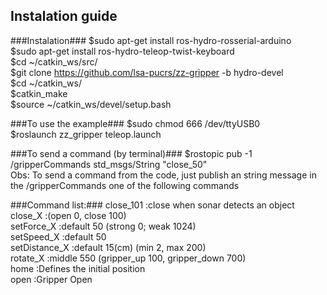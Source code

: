 ## Instalation guide ##

###Instalation###
  $sudo apt-get install ros-hydro-rosserial-arduino  
  $sudo apt-get install ros-hydro-teleop-twist-keyboard  
  $cd ~/catkin_ws/src/  
  $git clone https://github.com/lsa-pucrs/zz-gripper -b hydro-devel  
  $cd ~/catkin_ws/  
  $catkin_make  
  $source ~/catkin_ws/devel/setup.bash  

###To use the example###
  $sudo chmod 666 /dev/ttyUSB0  
  $roslaunch zz_gripper teleop.launch 

###To send a command (by terminal)###
  $rostopic pub -1 /gripperCommands std_msgs/String "close_50"  
  Obs: To send a command from the code, just publish an string message in the /gripperCommands one of the following commands  

###Command list:###
  close_101     :close when sonar detects an object   
  close_X       :(open 0, close 100)  
  setForce_X    :default 50 (strong 0; weak 1024)  
  setSpeed_X    :default 50   
  setDistance_X :default 15(cm) (min 2, max 200)  
  rotate_X      :middle 550 (gripper_up 100, gripper_down 700)  
  home          :Defines the initial position  
  open          :Gripper Open  



